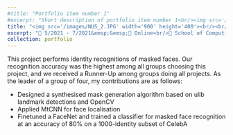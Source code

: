 ```yaml
---
#title: "Portfolio item number 1"
#excerpt: "Short description of portfolio item number 1<br/><img src='/images/500x300.png'>"
title: "<img src='/images/NUS_2.JPG' width='900' height='400'><br/><br/>Masked-Unmasked Face Recognition"
excerpt: "📅 5/2021 - 7/2021&emsp;&emsp;📍 Online<br/>🏫 School of Computing, National University of Singapore<br/>🏷️ Face recognition, MtCNN, FaceNet, landmark detection, synthesised mask generation, CelebA<br/>"
collection: portfolio
---
```


This project performs identity recognitions of masked faces. Our recognition accuracy was the highest among all groups choosing this project, and we received a Runner-Up among groups doing all projects. As the leader of a group of four, my contributions are as follows:
 - Designed a synthesised mask generation algorithm based on ulib landmark detections and OpenCV
 - Applied MtCNN for face localisation
 - Finetuned a FaceNet and trained a classifier for masked face recognition at an accuracy of 80% on a 1000-identity subset of CelebA


